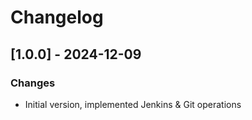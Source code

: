 # Changelog
## [1.0.0] - 2024-12-09
### Changes
- Initial version, implemented Jenkins & Git operations